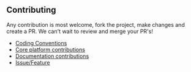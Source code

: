## Contributing

Any contribution is most welcome, fork the project, make changes and create a PR. We can't wait to review and merge your PR's!

- [Coding Conventions](https://docs.robusta.dev/master/developer-guide/platform/coding-conventions.html#formatting-and-coding-conventions)
- [Core platform contributions](https://docs.robusta.dev/master/developer-guide/platform/dev-setup.html)
- [Documentation contributions](https://docs.robusta.dev/master/developer-guide/platform/docs-contributions.html)
- [Issue/Feature](https://github.com/robusta-dev/robusta/issues)
